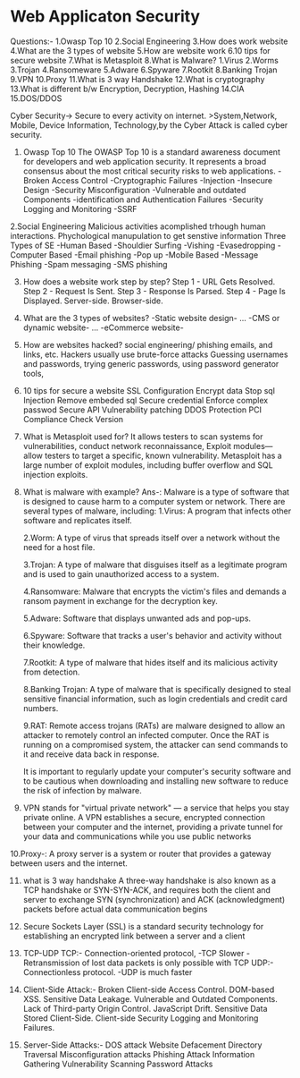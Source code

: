 # Web Applicaton Security

Questions:-
	1.Owasp Top 10
	2.Social Engineering
	3.How does work website
	4.What are the 3 types of website
	5.How are website work
	6.10 tips for secure website
	7.What is Metasploit
	8.What is Malware?
		1.Virus
		2.Worms
		3.Trojan
		4.Ransomeware
		5.Adware
		6.Spyware
		7.Rootkit
		8.Banking Trojan
	9.VPN
	10.Proxy
	11.What is 3 way Handshake
	12.What is cryptography
	13.What is different b/w Encryption, Decryption, Hashing
	14.CIA
	15.DOS/DDOS
	
	
	
Cyber Security-> Secure to every activity on internet.
		>System,Network, Mobile, Device Information, Technology,by the Cyber Attack
		is called cyber security.
1. Owasp Top 10
    The OWASP Top 10 is a standard awareness document for developers and web application security. It represents a broad consensus about the most critical security risks to web applications.
	-Broken Access Control
	-Cryptographic Failures
	-Injection
	-Insecure Design
	-Security Misconfiguration
	-Vulnerable and outdated Components
	-identification and Authentication Failures
	-Security Logging and Monitoring 
	-SSRF

2.Social Engineering
   Malicious activities acomplished trhough human interactions.
   Phychological manupulation to get senstive information
 Three Types of SE
 -Human Based
 	-Shouldier Surfing
	-Vishing
	-Evasedropping 
-Computer Based
	-Email phishing 
	-Pop up
-Mobile Based
	-Message Phishing 
	-Spam messaging
	-SMS phishing 
	
	
3. How does a website work step by step?
    Step 1 - URL Gets Resolved.
    Step 2 - Request Is Sent.
    Step 3 - Response Is Parsed.
    Step 4 - Page Is Displayed.
    Server-side.
    Browser-side.

4. What are the 3 types of websites?
   -Static website design- ...
   -CMS or dynamic website- ...
   -eCommerce website-

5. How are websites hacked?
	social engineering/ phishing emails, and links, etc.
	Hackers usually use brute-force attacks
	Guessing usernames and passwords, trying generic passwords, 
	using password generator tools, 

6. 10 tips for secure a website
	SSL Configuration
	Encrypt data
	Stop sql Injection
	Remove embeded sql
	Secure credential
	Enforce complex passwod
	Secure API
	Vulnerability patching 
	DDOS Protection
	PCI Compliance
	Check Version 


7. What is Metasploit used for?
	It allows testers to scan systems for vulnerabilities,
	 conduct network reconnaissance, 
	 Exploit modules—allow testers to target a specific, known vulnerability. 
	 Metasploit has a large number of exploit modules, 
	 including buffer overflow and SQL injection exploits.


8. What is malware with example?
Ans-: Malware is a type of software that is designed to cause harm to a computer system or network. There are several types of malware, including:
	1.Virus: A program that infects other software and replicates itself.

	2.Worm: A type of virus that spreads itself over a network without the need for a host file.

	3.Trojan: A type of malware that disguises itself as a legitimate program and is used to gain unauthorized access to a system.

	4.Ransomware: Malware that encrypts the victim's files and demands a ransom payment in exchange for the decryption key.

	5.Adware: Software that displays unwanted ads and pop-ups.

	6.Spyware: Software that tracks a user's behavior and activity without their knowledge.

	7.Rootkit: A type of malware that hides itself and its malicious activity from detection.

	8.Banking Trojan: A type of malware that is specifically designed to steal sensitive financial information, such as login credentials and credit card numbers.

	9.RAT: Remote access trojans (RATs) are malware designed to allow an attacker to remotely control an infected computer. Once the RAT is running on a compromised system, the attacker can send commands to it and receive data back in response.
	
	It is important to regularly update your computer's security software and to be cautious when downloading and installing new software to reduce the risk of infection by malware.

	
	

9. VPN stands for "virtual private network" — a service that helps you stay private online. A VPN establishes a secure, encrypted connection between your computer and the internet, providing a private tunnel for your data and communications while you use public networks

10.Proxy-: A proxy server is a system or router that provides a gateway between users and the internet.

11. what is 3 way handshake
	A three-way handshake is also known as a TCP handshake or SYN-SYN-ACK, and requires both the client and server to exchange SYN (synchronization) and ACK (acknowledgment) packets before actual data communication begins


12. Secure Sockets Layer (SSL) is a standard security technology for establishing an encrypted link between a server and a client

13. TCP-UDP
	TCP:- Connection-oriented protocol,
		-TCP Slower
		-Retransmission of lost data packets is only possible with TCP
	UDP:- Connectionless protocol. 
		-UDP is much faster
		
		
14. Client-Side Attack:-
	Broken Client-side Access Control.
	DOM-based XSS.
	Sensitive Data Leakage.
	Vulnerable and Outdated Components. 
	Lack of Third-party Origin Control.
	JavaScript Drift.
	Sensitive Data Stored Client-Side.
	Client-side Security Logging and Monitoring Failures.		

15. Server-Side Attacks:-
	DOS attack
	Website Defacement
	Directory Traversal
	Misconfiguration attacks
	Phishing Attack
	Information Gathering
	Vulnerability Scanning
	Password Attacks
